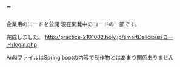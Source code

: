 # -
企業用のコードを公開
現在開発中のコードの一部です。

完成しました。
http://practice-2101002.holy.jp/smartDelicious/コード/login.php

AnkiファイルはSpring bootの内容で制作物とはあまり関係ありません
